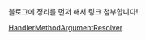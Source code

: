블로그에 정리를 먼저 해서 링크 첨부합니다!

[HandlerMethodArgumentResolver](https://velog.io/@tjddus0302/Spring-HandlerMethodArgumentResolver)
